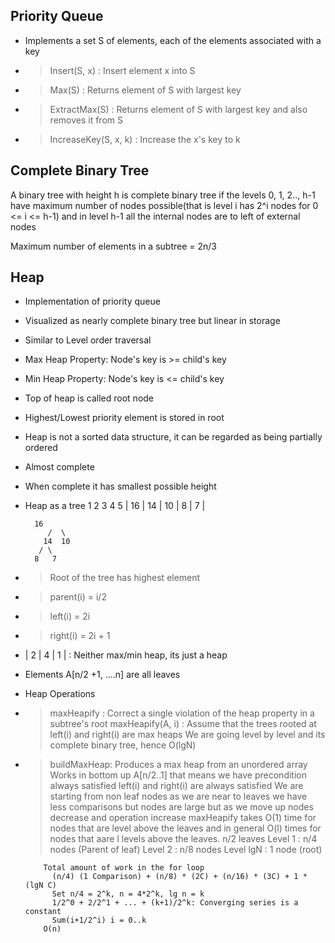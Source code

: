 Priority Queue
--------------
- Implements a set S of elements, each of the elements associated with a key
- > Insert(S, x)         : Insert element x into S
- > Max(S)               : Returns element of S with largest key
- > ExtractMax(S)        : Returns element of S with largest key and also removes it from S
- > IncreaseKey(S, x, k) : Increase the x's key to k

Complete Binary Tree
--------------------
A binary tree with height h is complete binary tree if the levels 0, 1, 2.., h-1 have maximum
number of nodes possible(that is level i has 2^i nodes for 0 <= i <= h-1) and in level h-1
all the internal nodes are to left of external nodes

Maximum number of elements in a subtree = 2n/3

Heap
----
- Implementation of priority queue
- Visualized as nearly complete binary tree but linear in storage
- Similar to Level order traversal
- Max Heap Property: Node's key is >= child's key
- Min Heap Property: Node's key is <= child's key
- Top of heap is called root node
- Highest/Lowest priority element is stored in root
- Heap is not a sorted data structure, it can be regarded as being partially ordered
- Almost complete
- When complete it has smallest possible height
- Heap as a tree
	1    2    3    4   5
      | 16 | 14 | 10 | 8 | 7 |

		16
	       /  \
	      14  10
	     / \
	    8   7	
- > Root of the tree has highest element
- > parent(i) = i/2
- > left(i) = 2i
- > right(i) = 2i + 1

- | 2 | 4 | 1 | : Neither max/min heap, its just a heap
- Elements A[n/2 +1, ....n] are all leaves
- Heap Operations
- > maxHeapify  : Correct a single violation of the heap property in a subtree's root
    maxHeapify(A, i) : Assume that the trees rooted at left(i) and right(i) are max heaps
		       We are going level by level and its complete binary tree, hence O(lgN)
- > buildMaxHeap: Produces a max heap from an unordered array
		  Works in bottom up A[n/2..1] that means we have precondition always satisfied
		  left(i) and right(i) are always satisfied
		  We are starting from non leaf nodes
		  as we are near to leaves we have less comparisons but nodes are large
		  but as we move up nodes decrease and operation increase
		  maxHeapify takes O(1) time for nodes that are level above the leaves
		  and in general O(l) times for nodes that aare l levels above the leaves.
		  n/2 leaves
		  Level 1   : n/4 nodes (Parent of leaf)
		  Level 2   : n/8 nodes
		  Level lgN : 1 node (root)

		  Total amount of work in the for loop
			(n/4) (1 Comparison) + (n/8) * (2C) + (n/16) * (3C) + 1 * (lgN C)
			Set n/4 = 2^k, n = 4*2^k, lg n = k
			1/2^0 + 2/2^1 + ... + (k+1)/2^k: Converging series is a constant
			Sum(i+1/2^i) i = 0..k
		  O(n)

